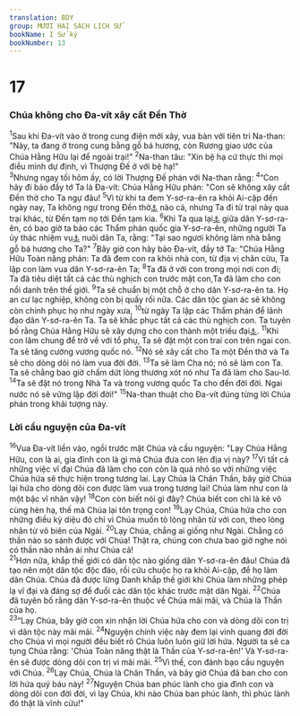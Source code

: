 ```yaml
---
translation: BDY
group: MƯƠI HAI SÁCH LỊCH SỬ
bookName: I Sử ký 
bookNumber: 13
---
```


<div class="title"><h1>17</h1><h3>Chúa không cho Đa-vít xây cất Đền Thờ</h3></div>
<span class="verse 1su_17_1"><sup>1</sup>Sau khi Đa-vít vào ở trong cung điện mới xây, vua bàn với tiên tri Na-than: &#34;Này, ta đang ở trong cung bằng gỗ bá hương, còn Rương giao ước của Chúa Hằng Hữu lại để ngoài trại!&#34; </span>
<span class="verse 1su_17_2"><sup>2</sup>Na-than tâu: &#34;Xin bệ hạ cứ thực thi mọi điều mình dự định, vì Thượng Đế ở với bệ hạ!&#34;<br/></span>
<span class="verse 1su_17_3"><sup>3</sup>Nhưng ngay tối hôm ấy, có lời Thượng Đế phán với Na-than rằng: </span>
<span class="verse 1su_17_4"><sup>4</sup>“Con hãy đi bảo đầy tớ Ta là Đa-vít: Chúa Hằng Hữu phán: &#34;Con sẽ không xây cất Đền thờ cho Ta ngự đâu! </span>
<span class="verse 1su_17_5"><sup>5</sup>Vì từ khi ta đem Y-sơ-ra-ên ra khỏi Ai-cập đến ngày nay, Ta không ngự trong Đền thờ<a href="#" data-toggle="tooltip" data-placement="bottom" title="Nt nhà">⚓</a> nào cả, nhưng Ta đi từ trại này qua trại khác, từ Đền tạm nọ tới Đền tạm kia. </span>
<span class="verse 1su_17_6"><sup>6</sup>Khi Ta qua lại<a href="#" data-toggle="tooltip" data-placement="bottom" title="Nt đi lên đi xuống">⚓</a> giữa dân Y-sơ-ra-ên, có bao giờ ta bảo các Thẩm phán quốc gia Y-sơ-ra-ên, những người Ta ủy thác nhiệm vụ<a href="#" data-toggle="tooltip" data-placement="bottom" title="Nt truyền lệnh">⚓</a> nuôi dân Ta, rằng: &#34;Tại sao ngươi không làm nhà bằng gỗ bá hương cho Ta?&#34; </span>
<span class="verse 1su_17_7"><sup>7</sup>Bây giờ con hãy bảo Đa-vít, đầy tớ Ta: &#34;Chúa Hằng Hữu Toàn năng phán: Ta đã đem con ra khỏi nhà con, từ địa vị chăn cừu, Ta lập con làm vua dân Y-sơ-ra-ên Ta; </span>
<span class="verse 1su_17_8"><sup>8</sup>Ta đã ở với con trong mọi nơi con đi; Ta đã tiêu diệt tất cả các thù nghịch con trước mặt con,Ta đã làm cho con nổi danh trên thế giới. </span>
<span class="verse 1su_17_9"><sup>9</sup>Ta sẽ chuẩn bị một chỗ ở cho dân Y-sơ-ra-ên ta. Họ an cư lạc nghiệp, không còn bị quấy rối nữa. Các dân tộc gian ác sẽ không còn chinh phục họ như ngày xưa, </span>
<span class="verse 1su_17_10"><sup>10</sup>từ ngày Ta lập các Thẩm phán để lãnh đạo dân Y-sơ-ra-ên Ta. Ta sẽ khắc phục tất cả các thù nghịch con. Ta tuyên bố rằng Chúa Hằng Hữu sẽ xây dựng cho con thành một triều đại<a href="#" data-toggle="tooltip" data-placement="bottom" title="Nt một nhà">⚓</a>. </span>
<span class="verse 1su_17_11"><sup>11</sup>Khi con lâm chung để trở về với tổ phụ, Ta sẽ đặt một con trai con trên ngai con. Ta sẽ tăng cường vương quốc nó. </span>
<span class="verse 1su_17_12"><sup>12</sup>Nó sẽ xây cất cho Ta một Đền thờ và Ta sẽ cho dòng dõi nó làm vua đời đời. </span>
<span class="verse 1su_17_13"><sup>13</sup>Ta sẽ làm Cha nó; nó sẽ làm con Ta. Ta sẽ chẳng bao giờ chấm dứt lòng thương xót nó như Ta đã làm cho Sau-lơ. </span>
<span class="verse 1su_17_14"><sup>14</sup>Ta sẽ đặt nó trong Nhà Ta và trong vương quốc Ta cho đến đời đời. Ngai nước nó sẽ vững lập đời đời!&#34; </span>
<span class="verse 1su_17_15"><sup>15</sup>Na-than thuật cho Đa-vít đúng từng lời Chúa phán trong khải tượng này.</span>
<div class="title"><h3>Lời cầu nguyện của Đa-vít</h3></div>
<span class="verse 1su_17_16"><sup>16</sup>Vua Đa-vít liền vào, ngồi trước mặt Chúa và cầu nguyện: &#34;Lạy Chúa Hằng Hữu, con là ai, gia đình con là gì mà Chúa đưa con lên địa vị này? </span>
<span class="verse 1su_17_17"><sup>17</sup>Vì tất cả những việc vĩ đại Chúa đã làm cho con còn là quá nhỏ so với những việc Chúa hứa sẽ thực hiện trong tương lai. Lạy Chúa là Chân Thần, bây giờ Chúa lại hứa cho dòng dõi con được làm vua trong tương lai! Chúa làm như con là một bậc vĩ nhân vậy! </span>
<span class="verse 1su_17_18"><sup>18</sup>Con còn biết nói gì đây? Chúa biết con chỉ là kẻ vô cùng hèn hạ, thế mà Chúa lại tôn trọng con! </span>
<span class="verse 1su_17_19"><sup>19</sup>Lạy Chúa, Chúa hứa cho con những điều kỳ diệu đó chỉ vì Chúa muốn tỏ lòng nhân từ với con, theo lòng nhân từ vô biên của Ngài. </span>
<span class="verse 1su_17_20"><sup>20</sup>Lạy Chúa, chẳng ai giống như Ngài. Chẳng có thần nào so sánh được với Chúa! Thật ra, chúng con chưa bao giờ nghe nói có thần nào nhân ái như Chúa cả!<br/></span>
<span class="verse 1su_17_21"><sup>21</sup>Hơn nữa, khắp thế giới có dân tộc nào giống dân Y-sơ-ra-ên đâu! Chúa đã tạo nên một dân tộc độc đáo, rồi cứu chuộc họ ra khỏi Ai-cập, để họ làm dân Chúa. Chúa đã được lừng Danh khắp thế giới khi Chúa làm những phép lạ vĩ đại và đáng sợ để đuổi các dân tộc khác trước mặt dân Ngài. </span>
<span class="verse 1su_17_22"><sup>22</sup>Chúa đã tuyên bố rằng dân Y-sơ-ra-ên thuộc về Chúa mãi mãi, và Chúa là Thần của họ.<br/></span>
<span class="verse 1su_17_23"><sup>23</sup>“Lạy Chúa, bây giờ con xin nhận lời Chúa hứa cho con và dòng dõi con trị vì dân tộc này mãi mãi. </span>
<span class="verse 1su_17_24"><sup>24</sup>Nguyện chính việc này đem lại vinh quang đời đời cho Chúa vì mọi người đều biết rõ Chúa luôn luôn giữ lời hứa. Người ta sẽ ca tụng Chúa rằng: &#39;Chúa Toàn năng thật là Thần của Y-sơ-ra-ên!&#39; Và Y-sơ-ra-ên sẽ được dòng dõi con trị vì mãi mãi. </span>
<span class="verse 1su_17_25"><sup>25</sup>Vì thế, con đánh bạo cầu nguyện với Chúa. </span>
<span class="verse 1su_17_26"><sup>26</sup>Lạy Chúa, Chúa là Chân Thần, và bây giờ Chúa đã ban cho con lời hứa quý báu này! </span>
<span class="verse 1su_17_27"><sup>27</sup>Nguyện Chúa ban phúc lành cho gia đình con và dòng dõi con đời đời, vì lạy Chúa, khi nào Chúa ban phúc lành, thì phúc lành đó thật là vĩnh cửu!&#34;</span>
